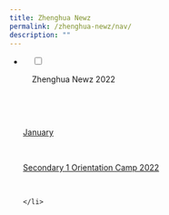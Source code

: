 ```yaml
---
title: Zhenghua Newz
permalink: /zhenghua-newz/nav/
description: ""
---
```

<ul class="jekyllcodex_accordion">
<li>

    <input type="checkbox" id="accordion1">

    <label for="accordion1">Zhenghua Newz 2022 </label>

    <div>

      <p><u>January</u></p>

      <p><a href="[https://moe-zhenghuasec-staging.netlify.app/)">Secondary 1 Orientation Camp 2022</a>
				
				

    </div>

	</li>
</ul>